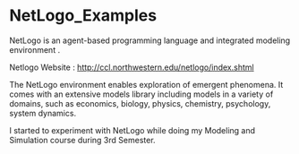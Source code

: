 # NetLogo_Examples

NetLogo is an agent-based programming language and integrated modeling environment . 

Netlogo Website : http://ccl.northwestern.edu/netlogo/index.shtml

The NetLogo environment enables exploration of emergent phenomena. It comes with an extensive models library including models in a variety of domains, such as economics, biology, physics, chemistry, psychology, system dynamics.

I started to experiment with NetLogo while doing my Modeling and Simulation course during 3rd Semester.

